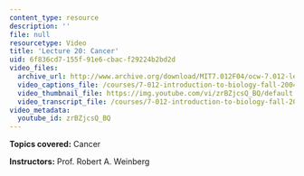 ```yaml
---
content_type: resource
description: ''
file: null
resourcetype: Video
title: 'Lecture 20: Cancer'
uid: 6f836cd7-155f-91e6-cbac-f29224b2bd2d
video_files:
  archive_url: http://www.archive.org/download/MIT7.012F04/ocw-7.012-lec20-29oct2004-220k.mp4
  video_captions_file: /courses/7-012-introduction-to-biology-fall-2004/8ee21a239de4592c84dad39f7c96ff18_zrBZjcsQ_BQ.vtt
  video_thumbnail_file: https://img.youtube.com/vi/zrBZjcsQ_BQ/default.jpg
  video_transcript_file: /courses/7-012-introduction-to-biology-fall-2004/d2ad59d6a08e2414b8e98b01501ae910_zrBZjcsQ_BQ.pdf
video_metadata:
  youtube_id: zrBZjcsQ_BQ
---
```


**Topics covered:** Cancer

**Instructors:** Prof. Robert A. Weinberg